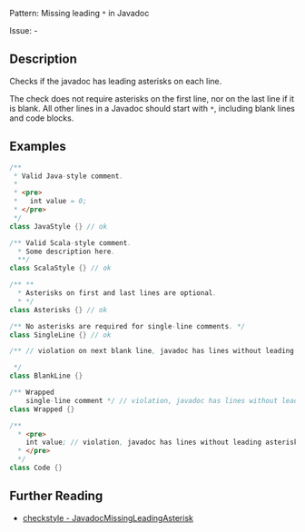 Pattern: Missing leading `*` in Javadoc

Issue: -

## Description

Checks if the javadoc has leading asterisks on each line.

The check does not require asterisks on the first line, nor on the last line if it is blank. All other lines in a Javadoc should start with `*`, including blank lines and code blocks. 

## Examples

```java
/**
 * Valid Java-style comment.
 *
 * <pre>
 *   int value = 0;
 * </pre>
 */
class JavaStyle {} // ok

/** Valid Scala-style comment.
  * Some description here.
  **/
class ScalaStyle {} // ok

/** **
  * Asterisks on first and last lines are optional.
  * */
class Asterisks {} // ok

/** No asterisks are required for single-line comments. */
class SingleLine {} // ok

/** // violation on next blank line, javadoc has lines without leading asterisk.

 */
class BlankLine {}

/** Wrapped
    single-line comment */ // violation, javadoc has lines without leading asterisk.
class Wrapped {}

/**
  * <pre>
    int value; // violation, javadoc has lines without leading asterisk.
  * </pre>
  */
class Code {}
```

## Further Reading

* [checkstyle - JavadocMissingLeadingAsterisk](https://checkstyle.org/config_javadoc.html#JavadocMissingLeadingAsterisk)